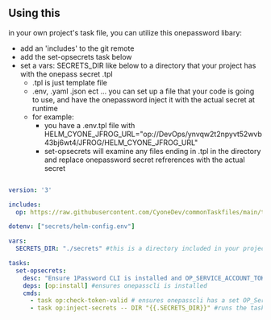 ## Using this
in your own project's task file, you can utilize this onepassword libary:
- add an 'includes' to the git remote 
- add the set-opsecrets task below
- set a vars: SECRETS_DIR like below to a directory that your project has with the onepass secret .tpl
  - .tpl is just template file 
  - .env, .yaml .json ect ... you can set up a file that your code is going to use, and have the onepassword inject it with the actual secret at runtime    
  - for example: 
    - you have a .env.tpl file with HELM_CYONE_JFROG_URL="op://DevOps/ynvqw2t2npyvt52wvb43bj6wt4/JFROG/HELM_CYONE_JFROG_URL"
    - set-opsecrets will examine any files ending in .tpl in the directory and replace onepassword secret refrerences with the actual secret
    
```yaml 

version: '3'

includes:
  op: https://raw.githubusercontent.com/CyoneDev/commonTaskfiles/main/tools/onepassword_{{OS}}.yaml # This is the remote taskfile in the git repo

dotenv: ["secrets/helm-config.env"]

vars:
  SECRETS_DIR: "./secrets" #this is a directory included in your project that contains '.tpl' files to replace with secrets from onepass 

tasks:
  set-opsecrets:
    desc: "Ensure 1Password CLI is installed and OP_SERVICE_ACCOUNT_TOKEN is set. Inject secrets into .env file."
    deps: [op:install] #ensures onepasscli is installed
    cmds:
      - task op:check-token-valid # ensures onepasscli has a set OP_Service_Account_Token environment variable
      - task op:inject-secrets -- DIR "{{.SECRETS_DIR}}" #runs the task that will replace tokens in any .tpl file in the SECRETS_DIR directory

```
